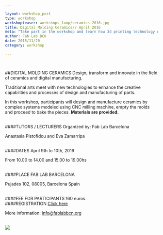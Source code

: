 ```yaml
---

layout: workshop_post
type: workshop
workshopteaser: workshops_loop/ceramics-2016.jpg
title: Digital Molding Ceramics// April 2016
meta: "Take part in the workshop and learn how 3d printing technology works and the option on technique and machines more suitable for your project. You can choose between different printers and learn to use the programs that control each one. In addition, you will have the opportunity to print an object created by you or by any of the users who share their models in open platforms."
author: Fab Lab BCN
date: 2015/11/20
category: workshop

---
```


<br>

##DIGITAL MOLDING CERAMICS
Design, transform and innovate in the field of ceramics and digital manufacturing.

Traditional arts meet with new technologies to enhance the creative capabilities and processes of design and manufacturing of parts.

In this workshop, participants will design and manufacture ceramics by complex systems modeled using CNC milling machine, empty the molds and proceed to bake the pieces.  **Materials are provided.**



<br>
####TUTORS / LECTURERS
Organized by: Fab Lab Barcelona

Anastasia Pistofidou and Eva Zamarripa


<br>
####DATES
April 9th to 10th, 2016

From 10.00 to 14.00 and 15.00 to 19.00hs

<br>
####PLACE
FAB LAB BARCELONA

Pujades 102, 
08005, Barcelona 
Spain

<br>
####FEE FOR PARTICIPANTS
160 euros


<br>
####REGISTRATION 
<a target="_blank" href="http://fablab.fikket.com/event/taller-de-digital-molding-ceramics"><u>Click here</u></a> 

More information: info@fablabbcn.org



<br>

<img src="{{site.baseurl}}{{ site.url }}/img/workshops/workshops_loop/ceramics-2016.jpg">


